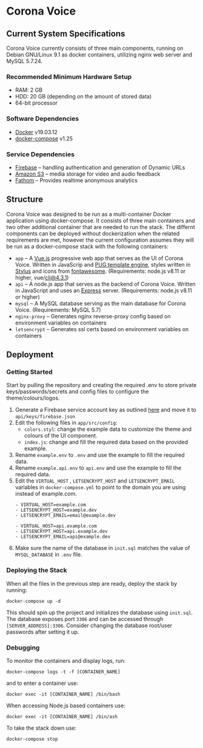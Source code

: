 # Corona Voice

## Current System Specifications

Corona Voice currently consists of three main components, running on Debian GNU/Linux 9.1 as docker containers, utilizing nginx web server and MySQL 5.7.24.

### Recommended Minimum Hardware Setup
- RAM: 2 GB
- HDD: 20 GB (depending on the amount of stored data)
- 64-bit processor

### Software Dependencies
- [Docker](https://www.docker.com/) v19.03.12
- [docker-compose](https://docs.docker.com/compose/) v1.25

### Service Dependencies
- [Firebase](https://firebase.google.com/) – handling authentication and generation of Dynamic URLs
- [Amazon S3](https://aws.amazon.com/s3/) – media storage for video and audio feedback
- [Fathom](https://usefathom.com/) – Provides realtime anonymous analytics

## Structure
Corona Voice was designed to be run as a multi-container Docker application using docker-compose. It consists of three main containers and two other additional container that are needed to run the stack. The differnt components can be deployed without dockerization when the related requirements are met, however the current configuration assumes they will be run as a docker-compose stack with the following containers: 
- `app` – A [Vue.js](https://vuejs.org/) progressive web app that serves as the UI of Corona Voice. Written in JavaScrip and [PUG template engine](https://pugjs.org/), styles written in [Stylus](https://stylus-lang.com/) and icons from [fontawesome](https://fontawesome.com/). (Requirements: node.js v8.11 or higher, vue/cli@4.3.1)
- `api` – A node.js app that serves as the backend of Corona Voice. Written in JavaScript and uses an [Express](https://expressjs.com/) server. (Requirements: node.js v8.11 or higher)
- `mysql` – A MySQL database serving as the main database for Corona Voice. (Requirements: MySQL 5.7)
- `nginx-proxy` – Generates nginx reverse-proxy config based on environment variables on containers
- `letsencrypt` – Generates ssl certs based on environment variables on containers

## Deployment
### Getting Started
Start by pulling the repository and creating the required .env to store private keys/passwords/secrets and config files to configure the theme/colours/logos.

1. Generate a Firebase service account key as outlined [here](https://firebase.google.com/docs/admin/setup) and move it to `api/keys/firebase.json`
2. Edit the following files in `app/src/config`:
   - `colors.styl`: change the example data to customize the theme and colours of the UI component.
   - `index.js`: change and fill the required data based on the provided example.  
3. Rename  `example.env` to `.env` and use the example to fill the required data. 
4. Rename `example.api.env` to `api.env` and use the example to fill the required data. 
5. Edit the `VIRTUAL_HOST` , `LETSENCRYPT_HOST` and `LETSENCRYPT_EMAIL` variables in `docker-compose.yml` to point to the domain you are using instead of example.com.
   ``` 
   - VIRTUAL_HOST=example.com 
   - LETSENCRYPT_HOST=example.dev
   - LETSENCRYPT_EMAIL=email@example.dev
   ```
   ``` 
   - VIRTUAL_HOST=api.example.com 
   - LETSENCRYPT_HOST=api.example.dev
   - LETSENCRYPT_EMAIL=api@example.dev
   ```
6. Make sure the name of the database in `init.sql` matches the value of `MYSQL_DATABASE` in `.env` file. 

### Deploying the Stack
When all the files in the previous step are ready, deploy the stack by running:
```
docker-compose up -d
```

This should spin up the project and initializes the database using `init.sql`. The database exposes port `3306` and can be accessed through `[SERVER_ADDRESS]:3306`. Consider changing the database root/user passwords after setting it up. 


### Debugging
To monitor the containers and display logs, run:
```
docker-compose logs -t -f [CONTAINER_NAME]
```

and to enter a container use:
```
docker exec -it [CONTAINER_NAME] /bin/bash
```
When accessing Node.js based containers use:
```
docker exec -it [CONTAINER_NAME] /bin/ash
```

To take the stack down use:
```
docker-compose stop
```




